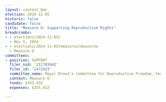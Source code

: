 ```yaml
---
layout: contest_bmc
election: 2024-11-05
historic: false
candidate: false
title: "Measure O: Supporting Reproductive Rights"
breadcrumbs:
- - elections/2024-11-05/
  - Nov 5, 2024
- - elections/2024-11-05/measures/measureo
  - Measure O
committees:
- position: SUPPORT
  filer_nid: '211703442'
  filer_id: '1471023'
  committee_name: Mayor Breed's Committee for Reproductive Freedom, Yes on O
  contest: Measure O
  funds: $355,432
  expenses: $355,432

---
```

